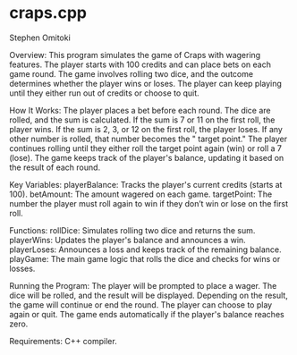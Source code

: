 # craps.cpp

Stephen Omitoki

Overview:
This program simulates the game of Craps with wagering features. The player starts with 100 credits and can place bets on each game round. The game involves rolling two dice, and the outcome determines whether the player wins or loses. The player can keep playing until they either run out of credits or choose to quit.

How It Works:
The player places a bet before each round.
The dice are rolled, and the sum is calculated.
If the sum is 7 or 11 on the first roll, the player wins.
If the sum is 2, 3, or 12 on the first roll, the player loses.
If any other number is rolled, that number becomes the " target point." The player continues rolling until they either roll the target point again (win) or roll a 7 (lose).
The game keeps track of the player's balance, updating it based on the result of each round.


Key Variables:
playerBalance: Tracks the player's current credits (starts at 100).
betAmount: The amount wagered on each game.
targetPoint: The number the player must roll again to win if they don’t win or lose on the first roll.

Functions:
rollDice: Simulates rolling two dice and returns the sum.
playerWins: Updates the player's balance and announces a win.
playerLoses: Announces a loss and keeps track of the remaining balance.
playGame: The main game logic that rolls the dice and checks for wins or losses.

Running the Program:
The player will be prompted to place a wager.
The dice will be rolled, and the result will be displayed.
Depending on the result, the game will continue or end the round.
The player can choose to play again or quit.
The game ends automatically if the player's balance reaches zero.

Requirements:
C++ compiler.
